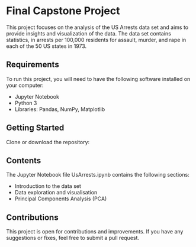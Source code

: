 # Final Capstone Project

This project focuses on the analysis of the US Arrests data set and aims to provide insights and visualization of the data. The data set contains statistics, in arrests per 100,000 residents for assault, murder, and rape in each of the 50 US states in 1973.

## Requirements
To run this project, you will need to have the following software installed on your computer:

- Jupyter Notebook <Br>
- Python 3 <Br>
- Libraries: Pandas, NumPy, Matplotlib <Br>


## Getting Started 
Clone or download the repository:
  
  
## Contents
The Jupyter Notebook file UsArrests.ipynb contains the following sections:<br>

- Introduction to the data set<br>
- Data exploration and visualisation<br>
- Principal Components Analysis (PCA)<br>
  
## Contributions
This project is open for contributions and improvements. If you have any suggestions or fixes, feel free to submit a pull request.

